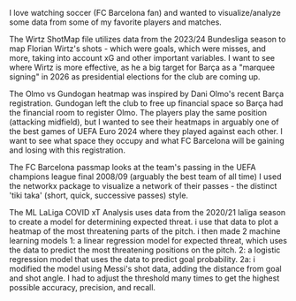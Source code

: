 I love watching soccer (FC Barcelona fan) and wanted to visualize/analyze some data from some of my favorite players and matches.

The Wirtz ShotMap file utilizes data from the 2023/24 Bundesliga season to map Florian Wirtz's shots - which were goals, which were misses,
  and more, taking into account xG and other important variables. I want to see where Wirtz is more effective, as he a big target for Barça
  as a "marquee signing" in 2026 as presidential elections for the club are coming up. 

The Olmo vs Gundogan heatmap was inspired by Dani Olmo's recent Barça registration. Gundogan left the club to free up financial space
  so Barça had the financial room to register Olmo. The players play the same position (attacking midfield), but I wanted to see their heatmaps 
  in arguably one of the best games of UEFA Euro 2024 where they played against each other. I want to see what space they occupy and what FC Barcelona
  will be gaining and losing with this registration.

The FC Barcelona passmap looks at the team's passing in the UEFA champions league final 2008/09 (arguably the best team of all time)
  I used the networkx package to visualize a network of their passes - the distinct 'tiki taka' (short, quick, successive passes) style.

The ML LaLiga COVID xT Analysis uses data from the 2020/21 laliga season to create a model for determining expected threat. i use that data to plot a heatmap of the most threatening parts of the pitch. i then made 2 machine learning models
  1: a linear regression model for expected threat, which uses the data to predict the most threatening positions on the pitch.
  2: a logistic regression model that uses the data to predict goal probability.
  2a: i modified the model using Messi's shot data, adding the distance from goal and shot angle. I had to adjust the threshold many times to get the highest possible accuracy, precision, and recall.
